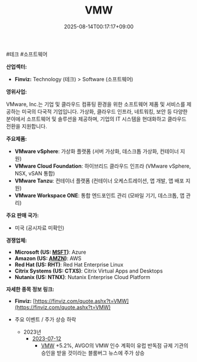﻿---
title: "VMW"
date: 2025-08-14T00:17:17+09:00
lastmod: 2025-08-14T00:17:17+09:00
type: docs
sidebar:
  open: true
weight: 935
---
<div style="display:none">
  <meta property="article:published_time" content="2025-08-13T15:17:17Z" />
  <meta property="article:modified_time" content="2025-08-13T15:17:17Z" />
</div>
#테크 #소프트웨어 

**산업섹터:**

- **Finviz:** Technology (테크) > Software (소프트웨어)

**영위사업:**

VMware, Inc.는 기업 및 클라우드 컴퓨팅 환경을 위한 소프트웨어 제품 및 서비스를 제공하는 미국의 다국적 기업입니다. 가상화, 클라우드 인프라, 네트워킹, 보안 등 다양한 분야에서 소프트웨어 및 솔루션을 제공하며, 기업의 IT 시스템을 현대화하고 클라우드 전환을 지원합니다.

**주요제품:**

- **VMware vSphere**: 가상화 플랫폼 (서버 가상화, 데스크톱 가상화, 컨테이너 지원)
- **VMware Cloud Foundation**: 하이브리드 클라우드 인프라 (VMware vSphere, NSX, vSAN 통합)
- **VMware Tanzu**: 컨테이너 플랫폼 (컨테이너 오케스트레이션, 앱 개발, 앱 배포 지원)
- **VMware Workspace ONE**: 통합 엔드포인트 관리 (모바일 기기, 데스크톱, 앱 관리)

**주요 판매 국가:**

- 미국 (공시자료 미확인)

**경쟁업체:**

- **Microsoft (US: [MSFT](/company-analysis/msft/))**: Azure
- **Amazon (US: [AMZN](/company-analysis/amzn/))**: AWS
- **Red Hat (US: RHT)**: Red Hat Enterprise Linux
- **Citrix Systems (US: CTXS)**: Citrix Virtual Apps and Desktops
- **Nutanix (US: NTNX)**: Nutanix Enterprise Cloud Platform

**자세한 종목 정보 링크:**

- **Finviz:** [https://finviz.com/quote.ashx?t=VMW](https://finviz.com/quote.ashx?t=VMW)

- 주요 이벤트  /  주가 상승 하락
	- 2023년
		-  [2023-07-12](/daily-summary/2023-07-12/)
			- [VMW](/company-analysis/vmw/) +5.2%, AVGO의 VMW 인수 계획이 유럽 반독점 규제 기관의 승인을 받을 것이라는 블룸버그 뉴스에 주가 상승
